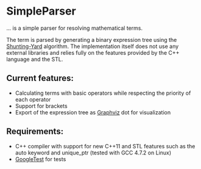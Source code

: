 # SimpleParser

... is a simple parser for resolving mathematical terms. 

The term is parsed by generating a binary expression tree using the [Shunting-Yard](http://en.wikipedia.org/wiki/Shunting-yard_algorithm) algorithm.
The implementation itself does not use any external libraries and relies fully on the features provided by the C++ language and the STL.

## Current features:

- Calculating terms with basic operators while respecting the priority of each operator
- Support for brackets
- Export of the expression tree as [Graphviz](http://www.graphviz.org/) dot for visualization

## Requirements:

- C++ compiler with support for new C++11 and STL features such as the auto keyword and unique_ptr (tested with GCC 4.7.2 on Linux)
- [GoogleTest](http://code.google.com/p/googletest/) for tests
